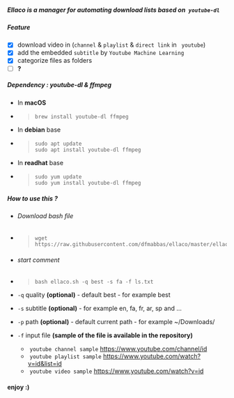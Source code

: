 ##### Ellaco is a manager for automating download lists based on` youtube-dl`

##### Feature
- [x] download  video in (`channel` & `playlist` & `direct link` in ` youtube`)
- [x] add the embedded `subtitle` by `Youtube Machine Learning`
- [x] categorize files as folders
- [ ] **?**

##### Dependency : youtube-dl & ffmpeg
- In **macOS**
- > ```bash
  > brew install youtube-dl ffmpeg
  > ```
- In **debian** base
- > ```shell
  > sudo apt update
  > sudo apt install youtube-dl ffmpeg
  > ```
- In **readhat** base
- > ```shell
  > sudo yum update
  > sudo yum install youtube-dl ffmpeg 
  > ```

##### How to use this ?
- ###### Download bash file 
- >```shell
  >wget https://raw.githubusercontent.com/dfmabbas/ellaco/master/ellaco.sh
  >```
- ###### start comment  
- > ```shell
  > bash ellaco.sh -q best -s fa -f ls.txt
  > ```
- `-q` quality **(optional)** - default best - for example best
- `-s` subtitle **(optional)** - for example en, fa, fr, ar, sp and ...
- `-p` path **(optional)** - default current path - for example ~/Downloads/
- `-f` input file **(sample of the file is available in the repository)**

  - ​ `youtube channel sample` https://www.youtube.com/channel/id
  - ​ `youtube playlist sample` https://www.youtube.com/watch?v=id&list=id
  - ​ `youtube video sample` https://www.youtube.com/watch?v=id

#### enjoy :)